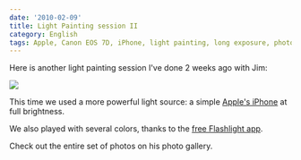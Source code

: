 ```yaml
---
date: '2010-02-09'
title: Light Painting session II
category: English
tags: Apple, Canon EOS 7D, iPhone, light painting, long exposure, photo, photography
---
```


Here is another light painting session I've done 2 weeks ago with Jim:

![]({attach}maomium-light-painting-session-two-preview.jpg)

This time we used a more powerful light source: a simple [Apple's iPhone](https://amzn.com/B001AXA056/?tag=kevideld-20) at full brightness.

We also played with several colors, thanks to the [free Flashlight app](https://itunes.apple.com/app/flashlight/id285281827).

Check out the entire set of photos on his photo gallery.
